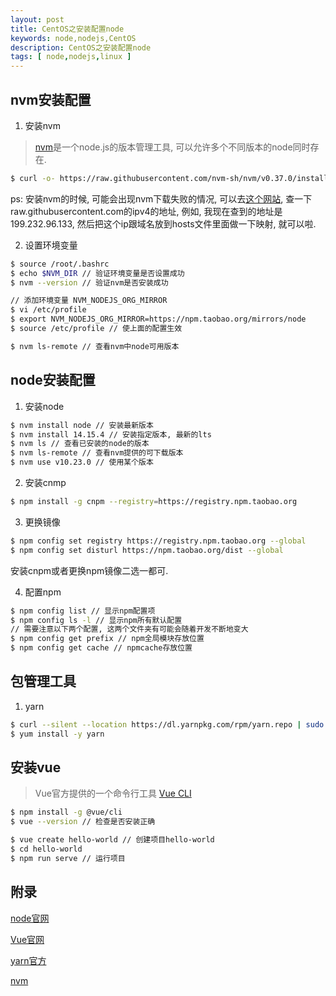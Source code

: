 ```yaml
---
layout: post
title: CentOS之安装配置node
keywords: node,nodejs,CentOS
description: CentOS之安装配置node
tags: [ node,nodejs,linux ]
---
```


## nvm安装配置
1. 安装nvm
> [nvm](https://github.com/nvm-sh/nvm)是一个node.js的版本管理工具, 可以允许多个不同版本的node同时存在.
```bash
$ curl -o- https://raw.githubusercontent.com/nvm-sh/nvm/v0.37.0/install.sh | bash
```
ps: 安装nvm的时候, 可能会出现nvm下载失败的情况, 可以去[这个网站](https://www.ipaddress.com), 查一下raw.githubusercontent.com的ipv4的地址, 例如, 我现在查到的地址是199.232.96.133, 然后把这个ip跟域名放到hosts文件里面做一下映射, 就可以啦.

2. 设置环境变量
```bash
$ source /root/.bashrc
$ echo $NVM_DIR // 验证环境变量是否设置成功
$ nvm --version // 验证nvm是否安装成功

// 添加环境变量 NVM_NODEJS_ORG_MIRROR
$ vi /etc/profile
$ export NVM_NODEJS_ORG_MIRROR=https://npm.taobao.org/mirrors/node
$ source /etc/profile // 使上面的配置生效

$ nvm ls-remote // 查看nvm中node可用版本
```

## node安装配置
1. 安装node
```bash
$ nvm install node // 安装最新版本
$ nvm install 14.15.4 // 安装指定版本, 最新的lts
$ nvm ls // 查看已安装的node的版本
$ nvm ls-remote // 查看nvm提供的可下载版本
$ nvm use v10.23.0 // 使用某个版本
```

2. 安装cnmp
```bash
$ npm install -g cnpm --registry=https://registry.npm.taobao.org
```

3. 更换镜像
```bash
$ npm config set registry https://registry.npm.taobao.org --global
$ npm config set disturl https://npm.taobao.org/dist --global
```

安装cnpm或者更换npm镜像二选一都可.

4. 配置npm
```bash
$ npm config list // 显示npm配置项
$ npm config ls -l // 显示npm所有默认配置
// 需要注意以下两个配置, 这两个文件夹有可能会随着开发不断地变大
$ npm config get prefix // npm全局模块存放位置
$ npm config get cache // npmcache存放位置
```

## 包管理工具
1. yarn
```bash
$ curl --silent --location https://dl.yarnpkg.com/rpm/yarn.repo | sudo tee /etc/yum.repos.d/yarn.repo
$ yum install -y yarn
```

## 安装vue
> Vue官方提供的一个命令行工具 [Vue CLI](https://cli.vuejs.org/zh/guide/)
```bash
$ npm install -g @vue/cli
$ vue --version // 检查是否安装正确

$ vue create hello-world // 创建项目hello-world
$ cd hello-world
$ npm run serve // 运行项目
```


## 附录
[node官网](https://nodejs.org/zh-cn/)

[Vue官网](https://cn.vuejs.org/v2/guide/)

[yarn官方](https://classic.yarnpkg.com/zh-Hans/)

[nvm](https://github.com/nvm-sh/nvm)